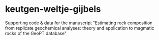 # keutgen-weltje-gijbels
Supporting code &amp; data for the manuscript "Estimating rock composition from replicate geochemical analyses: theory and application to magmatic rocks of the GeoPT database"
